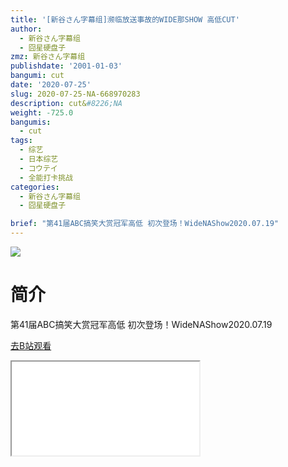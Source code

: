 ```yaml
---
title: '[新谷さん字幕组]濒临放送事故的WIDE那SHOW 高低CUT'
author:
  - 新谷さん字幕组
  - 囧星硬盘子
zmz: 新谷さん字幕组
publishdate: '2001-01-03'
bangumi: cut
date: '2020-07-25'
slug: 2020-07-25-NA-668970283
description: cut&#8226;NA
weight: -725.0
bangumis:
  - cut
tags:
  - 综艺
  - 日本综艺
  - コウテイ
  - 全能打卡挑战
categories:
  - 新谷さん字幕组
  - 囧星硬盘子

brief: "第41届ABC搞笑大赏冠军高低 初次登场！WideNAShow2020.07.19"
---
```

![](https://raw.githubusercontent.com/tcgriffith/owaraisite/master/static/tmpimg/4f812379be45dfd8f6e7d8fcffb7b67135e627b8.jpg.480.jpg)
# 简介  
第41届ABC搞笑大赏冠军高低 初次登场！WideNAShow2020.07.19  

[去B站观看](https://www.bilibili.com/video/av668970283/)
<div class ="resp-container"><iframe class="testiframe" src="//player.bilibili.com/player.html?aid=668970283"", scrolling="no", allowfullscreen="true" > </iframe></div> 
